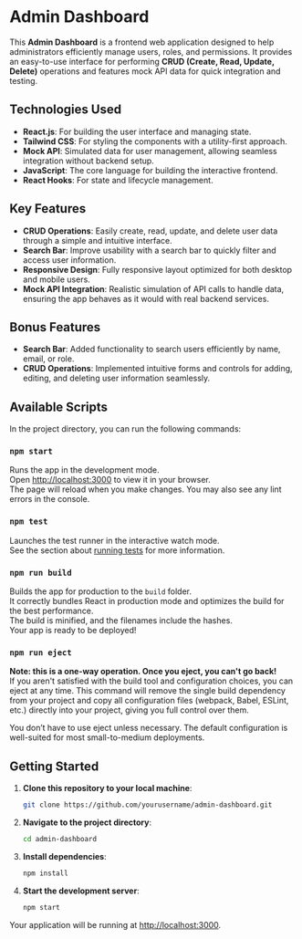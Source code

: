 # Admin Dashboard

This **Admin Dashboard** is a frontend web application designed to help administrators efficiently manage users, roles, and permissions. It provides an easy-to-use interface for performing **CRUD (Create, Read, Update, Delete)** operations and features mock API data for quick integration and testing.

## Technologies Used
- **React.js**: For building the user interface and managing state.
- **Tailwind CSS**: For styling the components with a utility-first approach.
- **Mock API**: Simulated data for user management, allowing seamless integration without backend setup.
- **JavaScript**: The core language for building the interactive frontend.
- **React Hooks**: For state and lifecycle management.

## Key Features
- **CRUD Operations**: Easily create, read, update, and delete user data through a simple and intuitive interface.
- **Search Bar**: Improve usability with a search bar to quickly filter and access user information.
- **Responsive Design**: Fully responsive layout optimized for both desktop and mobile users.
- **Mock API Integration**: Realistic simulation of API calls to handle data, ensuring the app behaves as it would with real backend services.

## Bonus Features
- **Search Bar**: Added functionality to search users efficiently by name, email, or role.
- **CRUD Operations**: Implemented intuitive forms and controls for adding, editing, and deleting user information seamlessly.

## Available Scripts

In the project directory, you can run the following commands:

### `npm start`
Runs the app in the development mode.  
Open [http://localhost:3000](http://localhost:3000) to view it in your browser.  
The page will reload when you make changes. You may also see any lint errors in the console.

### `npm test`
Launches the test runner in the interactive watch mode.  
See the section about [running tests](https://facebook.github.io/create-react-app/docs/running-tests) for more information.

### `npm run build`
Builds the app for production to the `build` folder.  
It correctly bundles React in production mode and optimizes the build for the best performance.  
The build is minified, and the filenames include the hashes.  
Your app is ready to be deployed!

### `npm run eject`
**Note: this is a one-way operation. Once you eject, you can't go back!**  
If you aren't satisfied with the build tool and configuration choices, you can eject at any time. This command will remove the single build dependency from your project and copy all configuration files (webpack, Babel, ESLint, etc.) directly into your project, giving you full control over them.

You don’t have to use eject unless necessary. The default configuration is well-suited for most small-to-medium deployments.


## Getting Started

1. **Clone this repository to your local machine**:
    ```bash
    git clone https://github.com/yourusername/admin-dashboard.git
    ```
2. **Navigate to the project directory**:
    ```bash
    cd admin-dashboard
    ```
3. **Install dependencies**:
    ```bash
    npm install
    ```
4. **Start the development server**:
    ```bash
    npm start
    ```

Your application will be running at [http://localhost:3000](http://localhost:3000).
